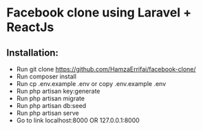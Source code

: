 # Facebook clone using Laravel + ReactJs
## Installation:
- Run git clone https://github.com/HamzaErrifai/facebook-clone/
- Run composer install
- Run cp .env.example .env or copy .env.example .env
- Run php artisan key:generate
- Run php artisan migrate
- Run php artisan db:seed
- Run php artisan serve
- Go to link localhost:8000 OR 127.0.0.1:8000
